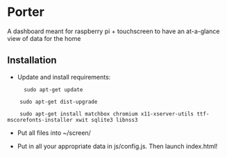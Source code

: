 Porter
=========

A dashboard meant for raspberry pi + touchscreen to have an at-a-glance view of data for the home

Installation
---------

* Update and install requirements:

		sudo apt-get update
<!--meh -->
		sudo apt-get dist-upgrade
<!--meh -->
		sudo apt-get install matchbox chromium x11-xserver-utils ttf-mscorefonts-installer xwit sqlite3 libnss3


* Put all files into ~/screen/

* Put in all your appropriate data in js/config.js. Then launch index.html!
